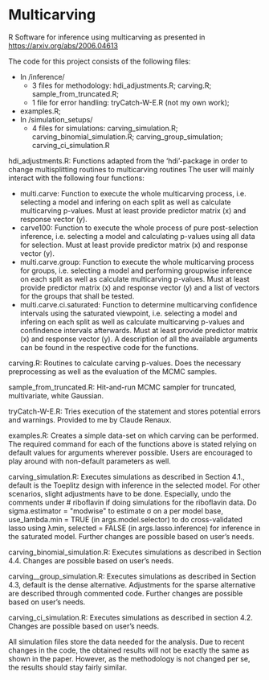 # Multicarving
R Software for inference using multicarving as presented in https://arxiv.org/abs/2006.04613

The code for this project consists of the following files: 
 - In /inference/  
   - 3 files for methodology: hdi_adjustments.R; carving.R; sample_from_truncated.R;   
   - 1 file for error handling: tryCatch-W-E.R (not my own work);  
 - examples.R;
 - In /simulation_setups/  
   - 4 files for simulations: carving_simulation.R; carving_binomial_simulation.R; carving_group_simulation; carving_ci_simulation.R


hdi_adjustments.R: Functions adapted from the ‘hdi’-package in order to change multisplitting routines to multicarving routines
The user will mainly interact with the following four functions:
   - multi.carve: Function to execute the whole multicarving process, i.e. selecting a model and infering on each split as well as calculate multicarving p-values. Must at         least provide predictor matrix (x) and response vector (y).
   - carve100: Function to execute the whole process of pure post-selection inference, i.e. selecting a model and calculating p-values using all data for selection. Must at       least provide predictor matrix (x) and response vector (y).
   - multi.carve.group: Function to execute the whole multicarving process for groups, i.e. selecting a model and performing groupwise inference on each split as well as           calculate multicarving p-values. Must at least provide predictor matrix (x) and response vector (y) and a list of vectors for the groups that shall be tested.
   - multi.carve.ci.saturated: Function to determine multicarving confidence intervals using the saturated viewpoint, i.e. selecting a model and infering on each split as         well as calculate multicarving p-values and confindence intervals afterwards. Must at least provide predictor matrix (x) and response vector (y).
A description of all the available arguments can be found in the respective code for the functions.

carving.R: Routines to calculate carving p-values. Does the necessary preprocessing as well as the evaluation of the MCMC samples. 

sample_from_truncated.R: Hit-and-run MCMC sampler for truncated, multivariate, white Gaussian.

tryCatch-W-E.R: Tries execution of the statement and stores potential errors and warnings. Provided to me by Claude Renaux.

examples.R: Creates a simple data-set on which carving can be performed. The required command for each of the functions above is stated relying on default values for arguments wherever possible. Users are encouraged to play around with non-default parameters as well. 

carving_simulation.R: Executes simulations as described in Section 4.1., default is the Toeplitz design with inference in the selected model. For other scenarios, slight adjustments have to be done. Especially, undo the comments under # riboflavin if doing simulations for the riboflavin data. Do sigma.estimator = "modwise" to estimate σ on a per model base, use_lambda.min = TRUE (in args.model.selector) to do cross-validated lasso using λmin, selected = FALSE (in args.lasso.inference) for inference in the saturated model. Further changes are possible based on user’s needs.

carving_binomial_simulation.R: Executes simulations as described in Section 4.4. Changes are possible based on user’s needs.

carving__group_simulation.R: Executes simulations as described in Section 4.3, default is the dense alternative. Adjustments for the sparse alternative are described through commented code. Further changes are possible based on user’s needs.

carving_ci_simulation.R: Executes simulations as described in section 4.2. Changes are possible based on user’s needs.

All simulation files store the data needed for the analysis. Due to recent changes in the code, the obtained results will not be exactly the same as shown in the paper. However, as the methodology is not changed per se, the results should stay fairly similar.


